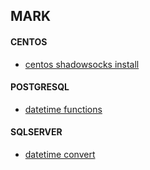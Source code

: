 ## MARK

#### CENTOS
+ [centos shadowsocks install](https://github.com/lozye/lozye.github.io/blob/master/shadowsocks-libev.sh)

#### POSTGRESQL
+ [datetime functions](https://www.postgresql.org/docs/9.3/functions-datetime.html)

#### SQLSERVER
+ [datetime convert](doc/sqlserverconvert.html)
